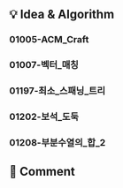 ## 💡 Idea & Algorithm <!-- 핵심 아이디어 및 알고리즘 -->
### 01005-ACM_Craft  
### 01007-벡터_매칭  
### 01197-최소_스패닝_트리  
### 01202-보석_도둑  
### 01208-부분수열의_합_2  
## 💬 Comment <!-- 후기 -->
